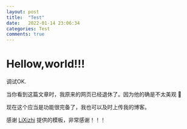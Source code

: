```yaml
---
layout: post
title:  "Test"
date:   2022-01-14 23:06:34 
categories: Test
comments: true
---
```

# Hellow,world!!!
调试OK.  

当你看到这篇文章时，我原来的网页已经退休了。因为他的确是不太美观 🥲  

现在这个应当是功能很完备了，我也可以及时上传我的博客。  

感谢 [LiXizhi](http://lixizhi.github.io) 提供的模板，非常感谢！！！
